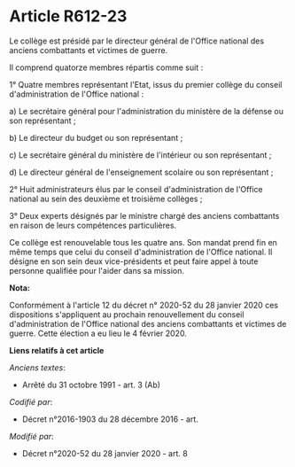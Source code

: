 # Article R612-23

Le collège est présidé par le directeur général de l'Office national des anciens combattants et victimes de guerre.

Il comprend quatorze membres répartis comme suit :

1° Quatre membres représentant l'Etat, issus du premier collège du conseil d'administration de l'Office national :

a) Le secrétaire général pour l'administration du ministère de la défense ou son représentant ;

b) Le directeur du budget ou son représentant ;

c) Le secrétaire général du ministère de l'intérieur ou son représentant ;

d) Le directeur général de l'enseignement scolaire ou son représentant ;

2° Huit administrateurs élus par le conseil d'administration de l'Office national au sein des deuxième et troisième
collèges ;

3° Deux experts désignés par le ministre chargé des anciens combattants en raison de leurs compétences particulières.

Ce collège est renouvelable tous les quatre ans. Son mandat prend fin en même temps que celui du conseil d'administration de
l'Office national. Il désigne en son sein deux vice-présidents et peut faire appel à toute personne qualifiée pour l'aider
dans sa mission.

**Nota:**

Conformément à l'article 12 du décret n° 2020-52 du 28 janvier 2020 ces dispositions s'appliquent au prochain renouvellement
du conseil d'administration de l'Office national des anciens combattants et victimes de guerre. Cette élection a eu lieu le 4
février 2020.

**Liens relatifs à cet article**

_Anciens textes_:

  - Arrêté du 31 octobre 1991 - art. 3 (Ab)

_Codifié par_:

  - Décret n°2016-1903 du 28 décembre 2016 - art.

_Modifié par_:

  - Décret n°2020-52 du 28 janvier 2020 - art. 8
